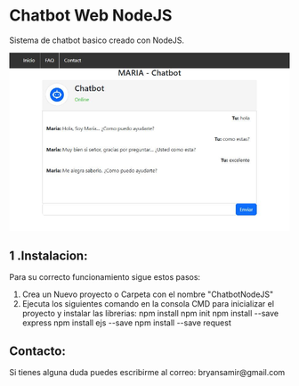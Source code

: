 <h1>Chatbot Web NodeJS</h1>

<p>Sistema de chatbot basico creado con NodeJS.</p>

![Preview](https://github.com/interstella7777/NodeJS/blob/main/chatbotweb01/Maria%20Chatbotweb%20v01.JPG)

<h2>1 .Instalacion:</h2>
<p>Para su correcto funcionamiento sigue estos pasos:</p>

1. Crea un Nuevo proyecto o Carpeta con el nombre "ChatbotNodeJS"
2. Ejecuta los siguientes comando en la consola CMD para inicializar el proyecto y instalar las librerias:
  npm install
  npm init
  npm install --save express
  npm install ejs --save
  npm install --save request


<h2>Contacto:</h2>
Si tienes alguna duda puedes escribirme al correo: bryansamir@gmail.com
